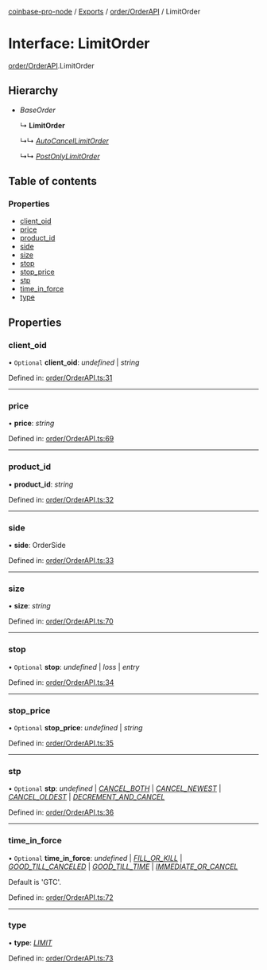 [coinbase-pro-node](../../README.md) / [Exports](../../modules.md) / [order/OrderAPI](../../modules/order_orderapi.md) / LimitOrder

# Interface: LimitOrder

[order/OrderAPI](../../modules/order_orderapi.md).LimitOrder

## Hierarchy

- _BaseOrder_

  ↳ **LimitOrder**

  ↳↳ [_AutoCancelLimitOrder_](orderapi.autocancellimitorder.md)

  ↳↳ [_PostOnlyLimitOrder_](orderapi.postonlylimitorder.md)

## Table of contents

### Properties

- [client_oid](orderapi.limitorder.md#client_oid)
- [price](orderapi.limitorder.md#price)
- [product_id](orderapi.limitorder.md#product_id)
- [side](orderapi.limitorder.md#side)
- [size](orderapi.limitorder.md#size)
- [stop](orderapi.limitorder.md#stop)
- [stop_price](orderapi.limitorder.md#stop_price)
- [stp](orderapi.limitorder.md#stp)
- [time_in_force](orderapi.limitorder.md#time_in_force)
- [type](orderapi.limitorder.md#type)

## Properties

### client_oid

• `Optional` **client_oid**: _undefined_ \| _string_

Defined in: [order/OrderAPI.ts:31](https://github.com/bennycode/coinbase-pro-node/blob/7d07dce/src/order/OrderAPI.ts#L31)

---

### price

• **price**: _string_

Defined in: [order/OrderAPI.ts:69](https://github.com/bennycode/coinbase-pro-node/blob/7d07dce/src/order/OrderAPI.ts#L69)

---

### product_id

• **product_id**: _string_

Defined in: [order/OrderAPI.ts:32](https://github.com/bennycode/coinbase-pro-node/blob/7d07dce/src/order/OrderAPI.ts#L32)

---

### side

• **side**: OrderSide

Defined in: [order/OrderAPI.ts:33](https://github.com/bennycode/coinbase-pro-node/blob/7d07dce/src/order/OrderAPI.ts#L33)

---

### size

• **size**: _string_

Defined in: [order/OrderAPI.ts:70](https://github.com/bennycode/coinbase-pro-node/blob/7d07dce/src/order/OrderAPI.ts#L70)

---

### stop

• `Optional` **stop**: _undefined_ \| _loss_ \| _entry_

Defined in: [order/OrderAPI.ts:34](https://github.com/bennycode/coinbase-pro-node/blob/7d07dce/src/order/OrderAPI.ts#L34)

---

### stop_price

• `Optional` **stop_price**: _undefined_ \| _string_

Defined in: [order/OrderAPI.ts:35](https://github.com/bennycode/coinbase-pro-node/blob/7d07dce/src/order/OrderAPI.ts#L35)

---

### stp

• `Optional` **stp**: _undefined_ \| [_CANCEL_BOTH_](../../enums/order/orderapi.selftradeprevention.md#cancel_both) \| [_CANCEL_NEWEST_](../../enums/order/orderapi.selftradeprevention.md#cancel_newest) \| [_CANCEL_OLDEST_](../../enums/order/orderapi.selftradeprevention.md#cancel_oldest) \| [_DECREMENT_AND_CANCEL_](../../enums/order/orderapi.selftradeprevention.md#decrement_and_cancel)

Defined in: [order/OrderAPI.ts:36](https://github.com/bennycode/coinbase-pro-node/blob/7d07dce/src/order/OrderAPI.ts#L36)

---

### time_in_force

• `Optional` **time_in_force**: _undefined_ \| [_FILL_OR_KILL_](../../enums/order/orderapi.timeinforce.md#fill_or_kill) \| [_GOOD_TILL_CANCELED_](../../enums/order/orderapi.timeinforce.md#good_till_canceled) \| [_GOOD_TILL_TIME_](../../enums/order/orderapi.timeinforce.md#good_till_time) \| [_IMMEDIATE_OR_CANCEL_](../../enums/order/orderapi.timeinforce.md#immediate_or_cancel)

Default is 'GTC'.

Defined in: [order/OrderAPI.ts:72](https://github.com/bennycode/coinbase-pro-node/blob/7d07dce/src/order/OrderAPI.ts#L72)

---

### type

• **type**: [_LIMIT_](../../enums/order/orderapi.ordertype.md#limit)

Defined in: [order/OrderAPI.ts:73](https://github.com/bennycode/coinbase-pro-node/blob/7d07dce/src/order/OrderAPI.ts#L73)
